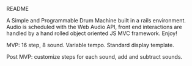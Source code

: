 README 

A Simple and Programmable Drum Machine built in a rails environment. Audio is scheduled with the Web Audio API, front end interactions are handled by a hand rolled object oriented JS MVC framework. Enjoy! 

MVP: 16 step, 8 sound. Variable tempo. Standard display template. 

Post MVP: customize steps for each sound, add and subtract sounds.